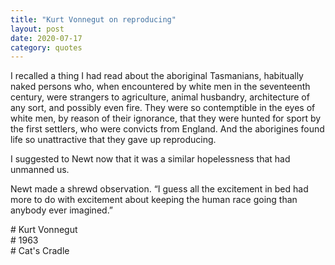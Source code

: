 ```yaml
---
title: "Kurt Vonnegut on reproducing"
layout: post
date: 2020-07-17
category: quotes
---
```


I recalled a thing I had read about the aboriginal Tasmanians, habitually naked persons who, when encountered by white men in the seventeenth century, were strangers to agriculture, animal husbandry, architecture of any sort, and possibly even fire. They were so contemptible in the eyes of white men, by reason of their ignorance, that they were hunted for sport by the first settlers, who were convicts from England. And the aborigines found life so unattractive that they gave up reproducing.

I suggested to Newt now that it was a similar hopelessness that had unmanned us.

Newt made a shrewd observation. “I guess all the excitement in bed had more to do with excitement about keeping the human race going than anybody ever imagined.”

\# Kurt Vonnegut\
\# 1963\
\# Cat's Cradle
